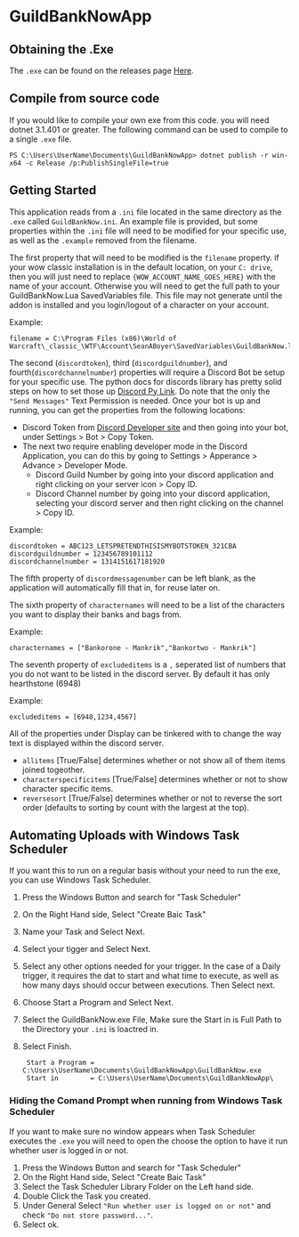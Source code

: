 # GuildBankNowApp

## Obtaining the .Exe
The `.exe` can be found on the releases page [Here](https://github.com/SeanABoyer/GuildBankNowApp/releases/).

## Compile from source code
If you would like to compile your own exe from this code. you will need dotnet 3.1.401 or greater. The following command can be used to compile to a single `.exe` file.

    
    PS C:\Users\UserName\Documents\GuildBankNowApp> dotnet publish -r win-x64 -c Release /p:PublishSingleFile=true
    
## Getting Started
This application reads from a `.ini` file located in the same directory as the `.exe` called `GuildBankNow.ini`. An example file is provided, but some properties within the `.ini` file will need to be modified for your specific use, as well as the `.example` removed from the filename.

The first property that will need to be modified is the `filename` property. if your wow classic installation is in the default location, on your `C: drive`, then you will just need to replace `{WOW_ACCOUNT_NAME_GOES_HERE}` with the name of your account. Otherwise you will need to get the full path to your GuildBankNow.Lua SavedVariables file. This file may not generate until the addon is installed and you login/logout of a character on your account.

Example:

    filename = C:\Program Files (x86)\World of Warcraft\_classic_\WTF\Account\SeanABoyer\SavedVariables\GuildBankNow.lua

The second (`discordtoken`), third (`discordguildnumber`), and fourth(`discordchannelnumber`) properties will require a Discord Bot be setup for your specific use. The python docs for discords library has pretty solid steps on how to set those up [Discord Py Link](https://discordpy.readthedocs.io/en/latest/discord.html). Do note that the only the `"Send Messages"` Text Permission is needed. Once your bot is up and running, you can get the properties from the following locations:
-  Discord Token from [Discord Developer site](https://discord.com/developers/applications) and then going into your bot, under Settings > Bot > Copy Token.
- The next two require  enabling developer mode in the Discord Application, you can do this by going to Settings > Apperance > Advance > Developer Mode.
    - Discord Guild Number by going into your discord application and right clicking on your server icon > Copy ID.
    - Discord Channel number by going into your discord application, selecting your discord server and then right clicking on the channel > Copy ID.

Example:

    discordtoken = ABC123_LETSPRETENDTHISISMYBOTSTOKEN_321CBA
    discordguildnumber = 123456789101112
    discordchannelnumber = 1314151617181920

The fifth property of `discordmessagenumber` can be left blank, as the application will automatically fill that in, for reuse later on.

The sixth property of `characternames` will need to be a list of the characters you want to display their banks and bags from.

Example:

    characternames = ["Bankorone - Mankrik","Bankortwo - Mankrik"]

The seventh property of `excludeditems` is a `,` seperated list of numbers that you do not want to be listed in the discord server. By default it has only hearthstone (6948)

Example:

    excludeditems = [6948,1234,4567]

All of the properties under Display can be tinkered with to change the way text is displayed within the discord server.
- `allitems` [True/False] determines whether or not show all of them items joined togeother.
- `characterspecificitems` [True/False] determines whether or not to show character specific items.
- `reversesort` [True/False] determines whether or not to reverse the sort order (defaults to sorting by count with the largest at the top).

## Automating Uploads with Windows Task Scheduler
If you want this to run on a regular basis without your need to run the exe, you can use Windows Task Scheduler.
1. Press the Windows Button and search for "Task Scheduler"
2. On the Right Hand side, Select "Create Baic Task"
3. Name your Task and Select Next.
4. Select your tigger and Select Next.
5. Select any other options needed for your trigger. In the case of a Daily trigger, it requires the dat to start and what time to execute, as well as how many days should occur between executions. Then Select next.
6. Choose Start a Program and Select Next.
7. Select the GuildBankNow.exe File, Make sure the Start in is Full Path to the Directory your `.ini` is loactred in.
8. Select Finish.

        Start a Program = C:\Users\UserName\Documents\GuildBankNowApp\GuildBankNow.exe
        Start in        = C:\Users\UserName\Documents\GuildBankNowApp\
 
 ### Hiding the Comand Prompt when running from Windows Task Scheduler
 If you want to make sure no window appears when Task Scheduler executes the `.exe` you will need to open the choose the option to have it run whether user is logged in or not.
1. Press the Windows Button and search for "Task Scheduler"
2. On the Right Hand side, Select "Create Baic Task"
3. Select the Task Scheduler Library Folder on the Left hand side.
4. Double Click the Task you created.
5. Under General Select `"Run whether user is logged on or not"` and check `"Do not store password..."`.
6. Select ok.